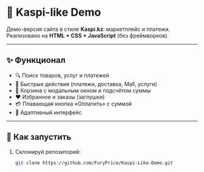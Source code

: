 # 🏦 Kaspi-like Demo

Демо-версия сайта в стиле **Kaspi.kz**: маркетплейс и платежи.  
Реализовано на **HTML + CSS + JavaScript** (без фреймворков).  

---

## ✨ Функционал
- 🔍 Поиск товаров, услуг и платежей  
- 🧾 Быстрые действия (платежи, доставка, Mall, услуги)  
- 🛒 Корзина с модальным окном и подсчётом суммы  
- ❤️ Избранное и заказы (заглушки)  
- 💳 Плавающая кнопка «Оплатить» с суммой  
- 📱 Адаптивный интерфейс  

---

## 🚀 Как запустить
1. Склонируй репозиторий:
   ```bash
   git clone https://github.com/FuryPrice/Kaspi-Like-Demo.git

